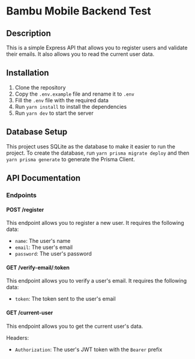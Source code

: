 # Bambu Mobile Backend Test

## Description

This is a simple Express API that allows you to register users and validate their emails. It also allows you to read the current user data.

## Installation

1. Clone the repository
2. Copy the `.env.example` file and rename it to `.env`
3. Fill the `.env` file with the required data
4. Run `yarn install` to install the dependencies
5. Run `yarn dev` to start the server

## Database Setup

This project uses SQLite as the database to make it easier to run the project.
To create the database, run `yarn prisma migrate deploy` and then `yarn prisma generate` to generate the Prisma Client.

## API Documentation

### Endpoints

#### POST /register

This endpoint allows you to register a new user. It requires the following data:

- `name`: The user's name
- `email`: The user's email
- `password`: The user's password

#### GET /verify-email/:token

This endpoint allows you to verify a user's email. It requires the following data:

- `token`: The token sent to the user's email

#### GET /current-user

This endpoint allows you to get the current user's data.

Headers:

- `Authorization`: The user's JWT token with the `Bearer` prefix
